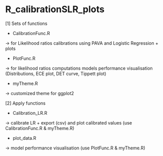 # R_calibrationSLR_plots

[1] Sets of functions 

- CalibrationFunc.R 

-> for Likelihood ratios calibrations using PAVA and Logistic Regression + plots 

- PlotFunc.R 

-> for likelihood ratios computations models performance visualisation (Distributions, ECE plot, DET curve, Tippett plot)

- myTheme.R 

-> customized theme for ggplot2


[2] Apply functions 

- Calibration_LR.R 

-> calibrate LR + export (csv) and plot calibrated values (use CalibrationFunc.R & myTheme.R)

- plot_data.R 

-> model performance visualisation (use PlotFunc.R & myTheme.R)
